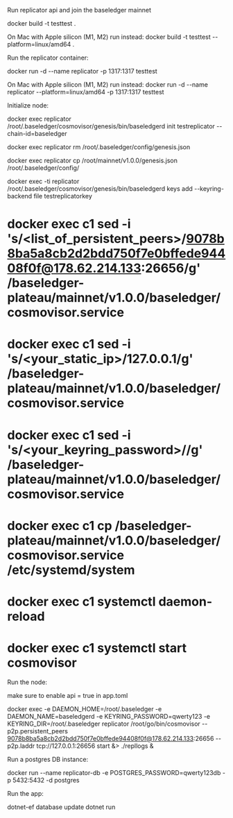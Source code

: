 Run replicator api and join the baseledger mainnet

docker build -t testtest .

On Mac with Apple silicon (M1, M2) run instead:
docker build -t testtest --platform=linux/amd64 .

Run the replicator container:

docker run -d --name replicator -p 1317:1317 testtest

On Mac with Apple silicon (M1, M2) run instead:
docker run -d --name replicator --platform=linux/amd64 -p 1317:1317 testtest

Initialize node:

docker exec replicator /root/.baseledger/cosmovisor/genesis/bin/baseledgerd init testreplicator --chain-id=baseledger

docker exec replicator rm /root/.baseledger/config/genesis.json

docker exec replicator cp /root/mainnet/v1.0.0/genesis.json /root/.baseledger/config/

docker exec -ti replicator /root/.baseledger/cosmovisor/genesis/bin/baseledgerd keys add --keyring-backend file testreplicatorkey

# docker exec c1 sed -i 's/<list_of_persistent_peers>/9078b8ba5a8cb2d2bdd750f7e0bffede94408f0f@178.62.214.133:26656/g' /baseledger-plateau/mainnet/v1.0.0/baseledger/cosmovisor.service

# docker exec c1 sed -i 's/<your_static_ip>/127.0.0.1/g' /baseledger-plateau/mainnet/v1.0.0/baseledger/cosmovisor.service

# docker exec c1 sed -i 's/<your_keyring_password>/<provide your pass>/g' /baseledger-plateau/mainnet/v1.0.0/baseledger/cosmovisor.service

# docker exec c1 cp /baseledger-plateau/mainnet/v1.0.0/baseledger/cosmovisor.service /etc/systemd/system

# docker exec c1 systemctl daemon-reload

# docker exec c1 systemctl start cosmovisor

Run the node:

make sure to enable api = true in app.toml

docker exec -e DAEMON_HOME=/root/.baseledger -e DAEMON_NAME=baseledgerd -e KEYRING_PASSWORD=qwerty123 -e KEYRING_DIR=/root/.baseledger replicator /root/go/bin/cosmovisor --p2p.persistent_peers 9078b8ba5a8cb2d2bdd750f7e0bffede94408f0f@178.62.214.133:26656 --p2p.laddr tcp://127.0.0.1:26656 start &> ./repllogs &

Run a postgres DB instance:

docker run --name replicator-db -e POSTGRES_PASSWORD=qwerty123db -p 5432:5432 -d postgres

Run the app:

dotnet-ef database update
dotnet run